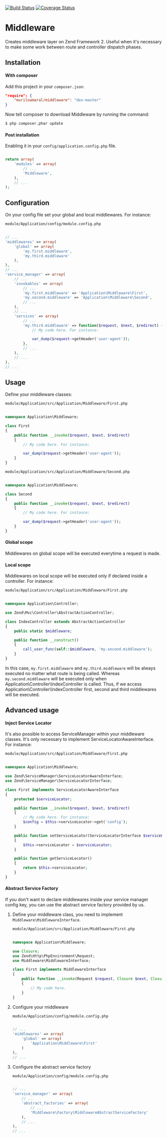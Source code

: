 [![Build Status](https://travis-ci.org/muriloacs/Middleware.svg?branch=master)](https://travis-ci.org/muriloacs/Middleware) [![Coverage Status](https://coveralls.io/repos/muriloacs/Middleware/badge.svg?branch=master)](https://coveralls.io/r/muriloacs/Middleware?branch=master)

Middleware
============

Creates middleware layer on Zend Framework 2. Useful when it's necessary to make some work
between route and controller dispatch phases.

Installation
------------

#### With composer

Add this project in your `composer.json`:

```json
"require": {
    "muriloamaral/middleware": "dev-master"
}
```

Now tell composer to download Middleware by running the command:

```bash
$ php composer.phar update
```

#### Post installation

Enabling it in your `config/application.config.php` file.

```php

return array(
    'modules' => array(
        // ...
        'Middleware',
    ),
    // ...
);
```

Configuration
-------------

On your config file set your global and local middlewares. For instance:

```bash
module/Application/config/module.config.php
```
```php

// ...
'middlewares' => array(
    'global' => array(
        'my.first.middleware',
        'my.third.middleware'
    ),
),
// ...
'service_manager' => array(
    // ...
    'invokables' => array(
        // ...
        'my.first.middleware' => 'Application\Middleware\First',
        'my.second.middleware' => 'Application\Middleware\Second',
        // ...
    ),
    // ...
    'services' => array(
        // ...
        'my.third.middleware' => function($request, $next, $redirect) {
            // My code here. For instance:

            var_dump($request->getHeader('user-agent'));
        },
        // ...
    ),
    // ...
),
// ...
```

Usage
-----

Define your middleware classes:

```bash
module/Application/src/Application/Middleware/First.php
```
```php

namespace Application\Middleware;

class First
{
    public function __invoke($request, $next, $redirect)
    {
        // My code here. For instance:

        var_dump($request->getHeader('user-agent'));
    }
}
```
```bash
module/Application/src/Application/Middleware/Second.php
```
```php

namespace Application\Middleware;

class Second
{
    public function __invoke($request, $next, $redirect)
    {
        // My code here. For instance:

        var_dump($request->getHeader('user-agent'));
    }
}
```

#### Global scope
Middlewares on global scope will be executed everytime a request is made.

#### Local scope
Middlewares on local scope will be executed only if declared inside a controller. For instance:

```bash
module/Application/src/Application/Middleware/First.php
```
```php

namespace Application\Controller;

use Zend\Mvc\Controller\AbstractActionController;

class IndexController extends AbstractActionController
{
    public static $middleware;

    public function __construct()
    {
        call_user_func(self::$middleware, 'my.second.middleware');
    }
}
```

In this case, `my.first.middleware` and `my.third.middleware`  will be always executed no matter what route is being called. Whereas `my.second.middleware` will be executed only when
Application\Controller\IndexController is called. Thus, if we access Application\Controller\IndexController first, second and third middlewares will be executed.


Advanced usage
--------------

#### Inject Service Locator

It's also possible to access ServiceManager within your middleware classes. It's only necessary to implement ServiceLocatorAwareInterface. For instance:

```bash
module/Application/src/Application/Middleware/First.php
```
```php

namespace Application\Middleware;

use Zend\ServiceManager\ServiceLocatorAwareInterface;
use Zend\ServiceManager\ServiceLocatorInterface;

class First implements ServiceLocatorAwareInterface
{
    protected $serviceLocator;

    public function __invoke($request, $next, $redirect)
    {
        // My code here. For instance:
        $config = $this->serviceLocator->get('config');
    }

    public function setServiceLocator(ServiceLocatorInterface $serviceLocator)
    {
        $this->serviceLocator = $serviceLocator;
    }

    public function getServiceLocator()
    {
        return $this->serviceLocator;
    }
}
```

#### Abstract Service Factory

If you don't want to declare middlewares inside your service manager config key, you can use the abstract service factory provided by us.

1. Define your middleware class, you need to implement `Middleware\MiddlewareInterface`.
    ```bash
    module/Application/src/Application/Middleware/First.php
    ```
    ```php

    namespace Application\Middleware;
    
    use Closure;
    use Zend\Http\PhpEnvironment\Request;
    use Middleware\MiddlewareInterface;
    
    class First implements MiddlewareInterface
    {
        public function __invoke(Request $request, Closure $next, Closure $redirect)
        {
            // My code here.
        }
    }
    ```

2. Configure your middleware
    ```bash
    module/Application/config/module.config.php
    ```
    ```php

    // ...
    'middlewares' => array(
        'global' => array(
            'Application\Middleware\First'
        )
    ),
    // ...
    ```

3. Configure the abstract service factory
    ```bash
    module/Application/config/module.config.php
    ```
    ```php

    // ...
    'service_manager' => array(
        // ...
        'abstract_factories' => array(
            // ...
            'Middleware\Factory\MiddlewareAbstractServiceFactory'
        ),
        // ...
    ),
    // ...
    ```
    